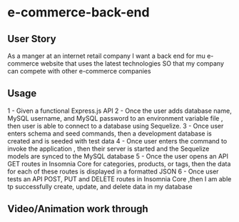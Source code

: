 # e-commerce-back-end

## User Story

As a manger at an internet retail company
I want a back end for mu e-commerce website that uses the latest technologies
SO that my company can compete with other e-commerce companies

## Usage

1 - Given a functional Express.js API
2 - Once the user adds database name, MySQL username, and MySQL password to an environment variable file , then user is able to connect to a database using Sequelize.
3 - Once user enters schema and seed commands, then a development database is created and is seeded with test data
4 - Once user enters the command to invoke the application , then their server is started and the Sequelize models are synced to the MySQL database
5 - Once the user opens an API GET routes in Insomnia Core for categories, products, or tags, then the data for each of these routes is displayed in a formatted JSON
6 - Once user tests an API POST, PUT and DELETE routes in Insomnia Core ,then I am able tp successfully create, update, and delete data in my database

## Video/Animation work through
